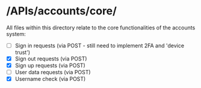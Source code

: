 # /APIs/accounts/core/

All files within this directory relate to the core functionalities of the accounts system:

- [ ] Sign in requests (via POST - still need to implement 2FA and 'device trust')
- [x] Sign out requests (via POST)
- [x] Sign up requests (via POST)
- [ ] User data requests (via POST)
- [x] Username check (via POST)
